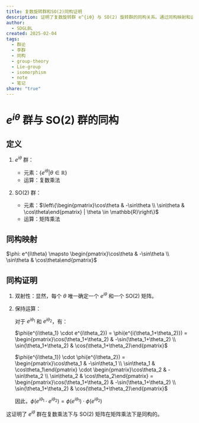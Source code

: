 ```yaml
---
title: 复数旋转群和SO(2)同构证明
description: 证明了复数旋转群 e^{iθ} 与 SO(2) 旋转群的同构关系。通过同构映射和运算保持性,验证了二者的等价性。
author:
  - SDGLBL
created: 2025-02-04
tags:
  - 群论
  - 李群
  - 同构
  - group-theory
  - Lie-group
  - isomorphism
  - note
  - 笔记
share: "true"
---
```



# $e^{i\theta}$ 群与 SO(2) 群的同构
## 定义

1. $e^{i\theta}$ 群：
   - 元素：$\{e^{i\theta} | \theta \in \mathbb{R}\}$
   - 运算：复数乘法

2. SO(2) 群：
   - 元素：$\left\{\begin{pmatrix}\cos\theta & -\sin\theta \\ \sin\theta & \cos\theta\end{pmatrix} | \theta \in \mathbb{R}\right\}$
   - 运算：矩阵乘法

## 同构映射

$\phi: e^{i\theta} \mapsto \begin{pmatrix}\cos\theta & -\sin\theta \\ \sin\theta & \cos\theta\end{pmatrix}$

## 同构证明

1. 双射性：显然，每个 $\theta$ 唯一确定一个 $e^{i\theta}$ 和一个 SO(2) 矩阵。

2. 保持运算：
   
   对于 $e^{i\theta_1}$ 和 $e^{i\theta_2}$，有：
   
   $\phi(e^{i\theta_1} \cdot e^{i\theta_2}) = \phi(e^{i(\theta_1+\theta_2)}) = \begin{pmatrix}\cos(\theta_1+\theta_2) & -\sin(\theta_1+\theta_2) \\ \sin(\theta_1+\theta_2) & \cos(\theta_1+\theta_2)\end{pmatrix}$
   
   $\phi(e^{i\theta_1}) \cdot \phi(e^{i\theta_2}) = \begin{pmatrix}\cos\theta_1 & -\sin\theta_1 \\ \sin\theta_1 & \cos\theta_1\end{pmatrix} \cdot \begin{pmatrix}\cos\theta_2 & -\sin\theta_2 \\ \sin\theta_2 & \cos\theta_2\end{pmatrix} = \begin{pmatrix}\cos(\theta_1+\theta_2) & -\sin(\theta_1+\theta_2) \\ \sin(\theta_1+\theta_2) & \cos(\theta_1+\theta_2)\end{pmatrix}$

   因此，$\phi(e^{i\theta_1} \cdot e^{i\theta_2}) = \phi(e^{i\theta_1}) \cdot \phi(e^{i\theta_2})$

这证明了 $e^{i\theta}$ 群在复数乘法下与 SO(2) 矩阵在矩阵乘法下是同构的。